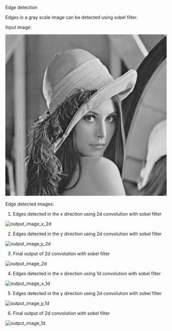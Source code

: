 Edge detection

Edges in a gray scale image can be detected using sobel filter.

Input image:

![input_image](input/lena_gray.jpg)

Edge detected images:

1) Edges detected in the x direction using 2d convolution with sobel filter

![output_image_x_2d](Images/Gx_2d.png)

2) Edges detected in the y direction using 2d convolution with sobel filter

![output_image_y_2d](Images/Gy_2d.png)

3) Final output of 2d convolution with sobel filter

![output_image_2d](Images/G_2d.png)

4) Edges detected in the x direction using 1d convolution with sobel filter

![output_image_x_1d](Images/Gx_1d.png)

5) Edges detected in the y direction using 2d convolution with sobel filter

![output_image_y_1d](Images/Gy_1d.png)

6) Final output of 2d convolution with sobel filter

![output_image_1d](Images/G_1d.png)



